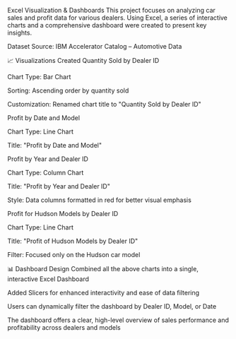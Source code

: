 Excel Visualization & Dashboards
This project focuses on analyzing car sales and profit data for various dealers. Using Excel, a series of interactive charts and a comprehensive dashboard were created to present key insights.

Dataset Source: IBM Accelerator Catalog – Automotive Data

📈 Visualizations Created
Quantity Sold by Dealer ID

Chart Type: Bar Chart

Sorting: Ascending order by quantity sold

Customization: Renamed chart title to "Quantity Sold by Dealer ID"

Profit by Date and Model

Chart Type: Line Chart

Title: "Profit by Date and Model"

Profit by Year and Dealer ID

Chart Type: Column Chart

Title: "Profit by Year and Dealer ID"

Style: Data columns formatted in red for better visual emphasis

Profit for Hudson Models by Dealer ID

Chart Type: Line Chart

Title: "Profit of Hudson Models by Dealer ID"

Filter: Focused only on the Hudson car model

📊 Dashboard Design
Combined all the above charts into a single, interactive Excel Dashboard

Added Slicers for enhanced interactivity and ease of data filtering

Users can dynamically filter the dashboard by Dealer ID, Model, or Date

The dashboard offers a clear, high-level overview of sales performance and profitability across dealers and models
